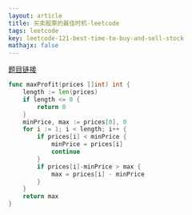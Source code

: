 ```yaml
---
layout: article
title: 买卖股票的最佳时机-leetcode
tags: leetcode
key: leetcode-121-best-time-to-buy-and-sell-stock
mathajx: false
---
```


<!--more-->

[题目链接](https://leetcode-cn.com/problems/best-time-to-buy-and-sell-stock/description/)

```go
func maxProfit(prices []int) int {
    length := len(prices)
    if length <= 0 {
        return 0
    }
    minPrice, max := prices[0], 0
    for i := 1; i < length; i++ {
        if prices[i] < minPrice {
            minPrice = prices[i]
            continue
        }
        if prices[i]-minPrice > max {
            max = prices[i] - minPrice
        }
    }
    return max
}
```
